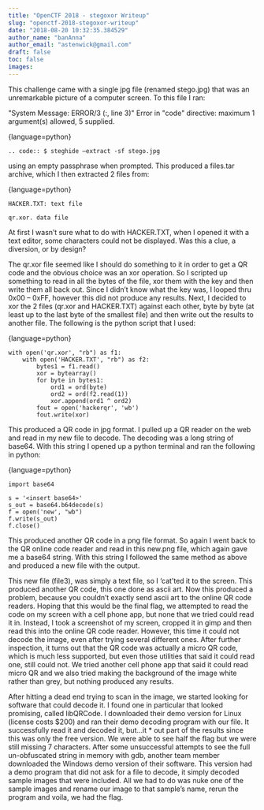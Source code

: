 ```yaml
---
title: "OpenCTF 2018 - stegoxor Writeup"
slug: "openctf-2018-stegoxor-writeup"
date: "2018-08-20 10:32:35.384529"
author_name: "banAnna"
author_email: "astenwick@gmail.com"
draft: false
toc: false
images:
---
```


This challenge came with a single jpg file (renamed stego.jpg) that was an unremarkable picture of a computer screen. To this file I ran:

"System Message: ERROR/3 (<string>:, line 3)"
Error in "code" directive:
maximum 1 argument(s) allowed, 5 supplied.

{language=python}
~~~~~~~~
.. code:: $ steghide –extract -sf stego.jpg

~~~~~~~~

using an empty passphrase when prompted. This produced a files.tar archive, which I then extracted 2 files from:

{language=python}
~~~~~~~~
HACKER.TXT: text file

qr.xor. data file
~~~~~~~~

At first I wasn’t sure what to do with HACKER.TXT, when I opened it with a text editor, some characters could not be displayed. Was this a clue, a diversion, or by design?

The qr.xor file seemed like I should do something to it in order to get a QR code and the obvious choice was an xor operation. So I scripted up something to read in all the bytes of the file, xor them with the key and then write them all back out. Since I didn’t know what the key was, I looped thru 0x00 – 0xFF, however this did not produce any results. Next, I decided to xor the 2 files (qr.xor and HACKER.TXT) against each other, byte by byte (at least up to the last byte of the smallest file) and then write out the results to another file. The following is the python script that I used:

{language=python}
~~~~~~~~
with open('qr.xor', "rb") as f1:
    with open('HACKER.TXT', "rb") as f2:
        bytes1 = f1.read()
        xor = bytearray()
        for byte in bytes1:
            ord1 = ord(byte)
            ord2 = ord(f2.read(1))
            xor.append(ord1 ^ ord2)
        fout = open('hackerqr', 'wb')
        fout.write(xor)
~~~~~~~~

This produced a QR code in jpg format. I pulled up a QR reader on the web and read in my new file to decode. The decoding was a long string of base64. With this string I opened up a python terminal and ran the following in python:

{language=python}
~~~~~~~~
import base64

s = '<insert base64>'
s_out = base64.b64decode(s)
f = open('new', "wb")
f.write(s_out)
f.close()
~~~~~~~~

This produced another QR code in a png file format. So again I went back to the QR online code reader and read in this new.png file, which again gave me a base64 string. With this string I followed the same method as above and produced a new file with the output.

This new file (file3), was simply a text file, so I ‘cat’ted it to the screen. This produced another QR code, this one done as ascii art. Now this produced a problem, because you couldn’t exactly send ascii art to the online QR code readers. Hoping that this would be the final flag, we attempted to read the code on my screen with a cell phone app, but none that we tried could read it in. Instead, I took a screenshot of my screen, cropped it in gimp and then read this into the online QR code reader. However, this time it could not decode the image, even after trying several different ones. After further inspection, it turns out that the QR code was actually a micro QR code, which is much less supported, but even those utilities that said it could read one, still could not. We tried another cell phone app that said it could read micro QR and we also tried making the background of the image white rather than grey, but nothing produced any results.

After hitting a dead end trying to scan in the image, we started looking for software that could decode it. I found one in particular that looked promising, called libQRCode. I downloaded their demo version for Linux (license costs $200) and ran their demo decoding program with our file. It successfully read it and decoded it, but...it * out part of the results since this was only the free version. We were able to see half the flag but we were still missing 7 characters. After some unsuccessful attempts to see the full un-obfuscated string in memory with gdb, another team member downloaded the Windows demo version of their software. This version had a demo program that did not ask for a file to decode, it simply decoded sample images that were included. All we had to do was nuke one of the sample images and rename our image to that sample’s name, rerun the program and voila, we had the flag.
